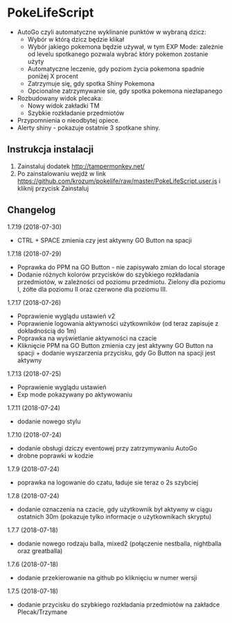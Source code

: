 # PokeLifeScript

* AutoGo czyli automatyczne wyklinanie punktów w wybraną dzicz:
  - Wybór w którą dzicz będzie klikał
  - Wybór jakiego pokemona będzie używał, w tym EXP Mode:  zależnie od levelu spotkanego pozwala wybrać który pokemon zostanie użyty
  - Automatyczne leczenie, gdy poziom życia pokemona spadnie poniżej X procent
  - Zatrzymuje się, gdy spotka Shiny Pokemona
  - Opcionalne zatrzymywanie sie, gdy spotka pokemona niezłapanego
* Rozbudowany widok plecaka:
  - Nowy widok zakładki TM
  - Szybkie rozkładanie przedmiotów
* Przypomnienia o nieodbytej opiece.
* Alerty shiny - pokazuje ostatnie 3 spotkane shiny.

Instrukcja instalacji
---------

1. Zainstaluj dodatek http://tampermonkey.net/
2. Po zainstalowaniu wejdż w link https://github.com/krozum/pokelife/raw/master/PokeLifeScript.user.js i kliknij przycisk Zainstaluj


Changelog
---------

1.7.19 (2018-07-30)
* CTRL + SPACE zmienia czy jest aktywny GO Button na spacji

1.7.18 (2018-07-29)
* Poprawka do PPM na GO Button - nie zapisywało zmian do local storage
* Dodanie różnych kolorów przycisków do szybkiego rozkładania przedmiotów, w zależności od poziomu przedmiotu. Zielony dla poziomu I, żółte dla poziomu II oraz czerwone dla poziomu III.

1.7.17 (2018-07-26)
* Poprawienie wyglądu ustawień v2
* Poprawienie logowania aktywności użytkowników (od teraz zapisuje z dokładnością do 1m)
* Poprawka na wyświetlanie aktywności na czacie
* Kliknięcie PPM na GO Button zmienia czy jest aktywny GO Button na spacji + dodanie wyszarzenia przycisku, gdy Go Button na spacji jest aktywny

1.7.13 (2018-07-25)
* Poprawienie wyglądu ustawień
* Exp mode pokazywany po aktywowaniu

1.7.11 (2018-07-24)
* dodanie nowego stylu

1.7.10 (2018-07-24)
* dodanie obsługi dziczy eventowej przy zatrzymywaniu AutoGo
* drobne poprawki w kodzie

1.7.9 (2018-07-24)
* poprawka na logowanie do czatu, ładuje sie teraz o 2s szybciej

1.7.8 (2018-07-24)
* dodanie oznaczenia na czacie, gdy użytkownik był aktywny w ciągu ostatnich 30m (pokazuje tylko informacje o użytkownikach skryptu)

1.7.7 (2018-07-18)
* dodanie nowego rodzaju balla, mixed2 (połączenie nestballa, nightballa oraz greatballa)

1.7.6 (2018-07-18)
* dodanie przekierowanie na github po kliknięciu w numer wersji

1.7.5 (2018-07-18)
* dodanie przycisku do szybkiego rozkładania przedmiotów na zakładce Plecak/Trzymane
